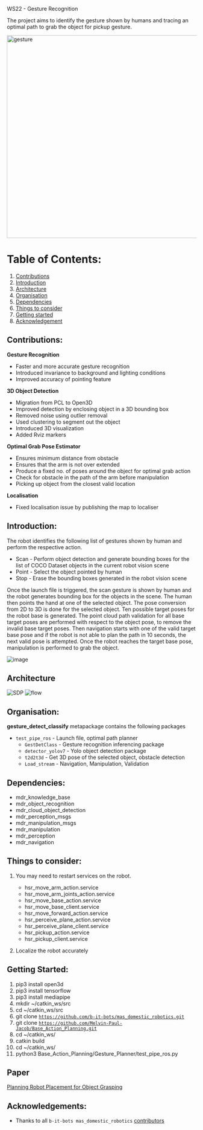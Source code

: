WS22 - Gesture Recognition

The project aims to identify the gesture shown by humans and tracing an optimal path to grab the object for pickup gesture.

<img width="537" alt="gesture" src="https://user-images.githubusercontent.com/86923487/223169041-73e0dca5-c0d4-48bb-bfac-fda09423cc2b.PNG">

# Table of Contents:
1. [Contributions](#contributions)
2. [Introduction](#introduction)
3. [Architecture](#architecture)
4. [Organisation](#organisation)
5. [Dependencies](#dependcies)
6. [Things to consider](#things)
7. [Getting started](#getting)
8. [Acknowledgement](#ack)


## Contributions: <a name="contributions"></a>
**Gesture Recognition**
* Faster and more accurate gesture recognition
* Introduced invariance to background and lighting conditions
* Improved accuracy of pointing feature

**3D Object Detection**
* Migration from PCL to Open3D
* Improved detection by enclosing object in a 3D bounding box
* Removed noise using outlier removal
* Used clustering to segment out the object
* Introduced 3D visualization
* Added Rviz markers

**Optimal Grab Pose Estimator**
* Ensures minimum distance from obstacle
* Ensures that the arm is not over extended
* Produce a fixed no. of poses around the object for optimal grab action
* Check for obstacle in the path of the arm before manipulation
* Picking up object from the closest valid location

**Localisation**
* Fixed localisation issue by publishing the map to localiser


## Introduction: <a name="introduction"></a>
The robot identifies the following list of gestures shown by human and perform the respective action.
* Scan - Perform object detection and generate bounding boxes for the list of COCO Dataset objects in the current robot vision scene
* Point - Select the object pointed by human
* Stop - Erase the bounding boxes generated in the robot vision scene

Once the launch file is triggered, the scan gesture is shown by human and the robot generates bounding box for the objects in the scene. The human then points the hand at one of the selected object. The pose conversion from 2D to 3D is done for the selected object. Ten possible target poses for the robot base is generated. The point cloud path validation for all base target poses are performed with respect to the object pose, to remove the invalid base target poses. Then navigation starts with one of the valid target base pose and if the robot is not able to plan the path in 10 seconds, the next valid pose is attempted. Once the robot reaches the target base pose, manipulation is performed to grab the object. 

![image](https://user-images.githubusercontent.com/86923487/223179411-89932b07-43dd-4a48-9a96-f97bfcfd0e9e.png)


## Architecture <a name="architecture"></a>
![SDP](https://user-images.githubusercontent.com/86923487/224802698-9e14882b-843c-4b05-b1d9-99164da46f6f.jpg)
![flow](https://user-images.githubusercontent.com/102292470/224801154-59dc10c2-7b43-4b02-9c80-f4803d1fa2c2.jpg)


## Organisation: <a name="organisation"></a>
**gesture_detect_classify** metapackage contains the following packages
* <code>test_pipe_ros</code> - Launch file, optimal path planner
  * <code>GestDetClass</code> - Gesture recognition inferencing package
  * <code>detector_yolov7</code> - Yolo object detection package
  * <code>t2d2t3d</code> - Get 3D pose of the selected object, obstacle detection
  * <code>Load_stream</code> - Navigation, Manipulation, Validation


## Dependencies: <a name="dependcies"></a>
* mdr_knowledge_base
* mdr_object_recognition
* mdr_cloud_object_detection
* mdr_perception_msgs
* mdr_manipulation_msgs
* mdr_manipulation 
* mdr_perception 
* mdr_navigation 

## Things to consider: <a name="things"></a>
1. You may need to restart services on the robot.
   * hsr_move_arm_action.service
   * hsr_move_arm_joints_action.service
   * hsr_move_base_action.service
   * hsr_move_base_client.service
   * hsr_move_forward_action.service
   * hsr_perceive_plane_action.service
   * hsr_perceive_plane_client.service
   * hsr_pickup_action.service
   * hsr_pickup_client.service
   
2. Localize the robot accurately

## Getting Started: <a name="getting"></a>
1. pip3 install open3d
2. pip3 install tensorflow
3. pip3 install mediapipe
4. mkdir ~/catkin_ws/src
5. cd ~/catkin_ws/src
6. git clone <code>https://github.com/b-it-bots/mas_domestic_robotics.git</code>
7. git clone <code>https://github.com/Melvin-Paul-Jacob/Base_Action_Planning.git</code>
8. cd ~/catkin_ws/
9. catkin build
10. cd ~/catkin_ws/
11. python3 Base_Action_Planning/Gesture_Planner/test_pipe_ros.py

## Paper
 [Planning Robot Placement for Object Grasping](https://arxiv.org/abs/2405.16692)

## Acknowledgements: <a name="ack"></a>
* Thanks to all <code>b-it-bots mas_domestic_robotics</code> [contributors](https://github.com/b-it-bots/mas_domestic_robotics/graphs/contributors)
